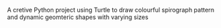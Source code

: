 A cretive Python project using Turtle to draw colourful spirograph pattern and dynamic geomteric shapes with varying sizes
